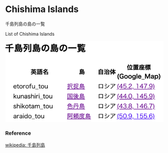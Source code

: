 Chishima Islands 
===============

千島列島の島の一覧

List of Chishima Islands 


![chishima islands](https://github.com/ohwada/World_Countries/blob/main/geoPandas/polygon_explode/hokkaido/islsnd_list/chishima_islands/screenshots/chishima_islands.png)

### Reference

[wikipedia: 千島列島](https://ja.wikipedia.org/wiki/Category:%E5%8D%83%E5%B3%B6%E5%88%97%E5%B3%B6)